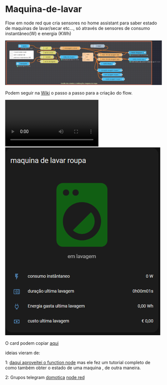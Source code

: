 # Maquina-de-lavar
Flow em node red que cria sensores no home assistant para saber estado de maquinas de lavar/secar etc..., só através de sensores de consumo instantâneo(W) e energia (KWh)



![flow](https://github.com/finipini/Maquina-de-lavar/blob/main/imagens/Screenshot_48.png)

Podem seguir na [Wiki](https://github.com/finipini/Maquina-de-lavar/wiki/flow) o passo a passo para a criação do flow.





![off](https://github.com/finipini/Maquina-de-lavar/blob/main/imagens/videocard.mp4)  ![on](https://github.com/finipini/Maquina-de-lavar/blob/main/imagens/Screenshot_53.png)


O card podem copiar [aqui](https://github.com/finipini/Maquina-de-lavar/wiki/Card)


ideias vieram de:

1: [daqui aproveitei o function node](https://www.malachisoord.com/2020/04/08/washing-machine-cycle-notifications/)  mas ele fez um tutorial completo de como também obter o estado de uma maquina , de outra maneira.

2:    Grupos telegram  [domotica](https://t.me/domoticaportugal)  [node red](https://t.me/noderedhomeassistant)
